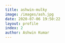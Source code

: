 ```yaml
---
title: ashwin-mulky
image: /images/ash.jpg
date: 2020-07-06 19:50:22
layout: profile
index: 2
author: Ashwin Kumar
---
```

